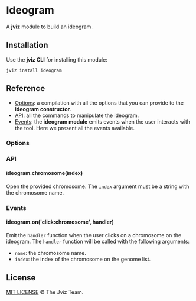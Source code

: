 # Ideogram

A **jviz** module to build an ideogram.

## Installation

Use the **jviz CLI** for installing this module:

```
jviz install ideogram
```

## Reference

- [Options](#options): a compilation with all the options that you can provide to the **ideogram constructor**.
- [API](#api): all the commands to manipulate the ideogram.
- [Events](#events): the **ideogram module** emits events when the user interacts with the tool. Here we present all the events available.

### Options

### API

#### ideogram.chromosome(index)

Open the provided chromosome. The `index` argument must be a string with the chromosome name.

### Events

#### ideogram.on('click:chromosome', handler)

Emit the `handler` function when the user clicks on a chromosome on the ideogram. The `handler` function will be called with the following arguments:
- `name`: the chromosome name.
- `index`: the index of the chromosome on the genome list.


## License

[MIT LICENSE](./LICENSE) &copy; The Jviz Team.
